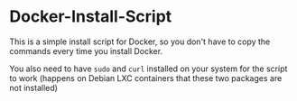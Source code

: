# Docker-Install-Script

This is a simple install script for Docker, so you don't have to copy the commands every time you install Docker.

You also need to have `sudo` and `curl` installed on your system for the script to work (happens on Debian LXC containers that these two packages are not installed)
